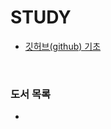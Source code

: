# STUDY
  - [깃허브(github) 기초](https://github.com/ckrhehfl/study/tree/main/github)

<br>

### 도서 목록

  - []()

 


